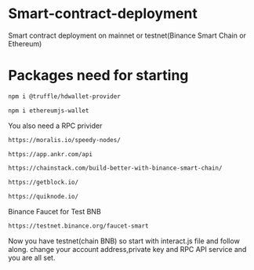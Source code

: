 # Smart-contract-deployment
Smart contract deployment on mainnet or testnet(Binance Smart Chain or Ethereum)

# Packages need for starting
```sh
npm i @truffle/hdwallet-provider
```
```sh
npm i ethereumjs-wallet
```
You also need a RPC privider
```sh
https://moralis.io/speedy-nodes/
```
```sh
https://app.ankr.com/api
```
```sh
https://chainstack.com/build-better-with-binance-smart-chain/
```
```sh
https://getblock.io/
```
```sh
https://quiknode.io/
```
Binance Faucet for Test BNB
```sh
https://testnet.binance.org/faucet-smart
```
Now you have testnet(chain BNB) so start with interact.js file and follow along.
change your account address,private key and RPC API service and you are all set. 
